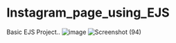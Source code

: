 # Instagram_page_using_EJS
Basic EJS Project..
![image](https://github.com/user-attachments/assets/9b9c1ab0-a5ef-4795-845e-ee792f385d05)
![Screenshot (94)](https://github.com/user-attachments/assets/fcc79ee9-cdbb-4874-ac68-2a9d88adc16c)
